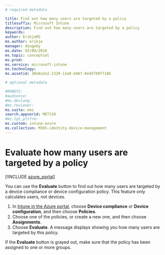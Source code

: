 ```yaml
---
# required metadata

title: Find out how many users are targeted by a policy
titlesuffix: Microsoft Intune
description: Find out how many users are targeted by a policy
keywords:
author: ErikjeMS
ms.author: erikje
manager: dougeby
ms.date: 03/09/2018
ms.topic: conceptual
ms.prod:
ms.service: microsoft-intune
ms.technology:
ms.assetid: 38e8a2e2-2329-11e8-b467-0ed5f89f718b

# optional metadata

#ROBOTS:
#audience:
#ms.devlang:
#ms.reviewer:
ms.suite: ems
search.appverid: MET150
#ms.tgt_pltfrm:
ms.custom: intune-azure
ms.collection: M365-identity-device-management
---
```


# Evaluate how many users are targeted by a policy
[!INCLUDE [azure_portal](./includes/azure_portal.md)]

You can use the **Evaluate** button to find out how many users are targeted by a device compliance or device configuration policy. This feature only calculates users, not devices.

1.	In [Intune in the Azure portal](https://aka.ms/intuneportal), choose **Device compliance** or **Device configuration**, and then choose **Policies**.
2.	Choose one of the policies, or create a new one, and then choose **Assignments**.
3.	Choose **Evaluate**. A message displays showing you how many users are targeted by this policy.

If the **Evaluate** button is grayed out, make sure that the policy has been assigned to one or more groups.

